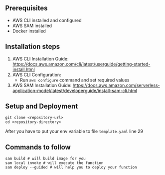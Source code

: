 ## Prerequisites
- AWS CLI installed and configured
- AWS SAM installed
- Docker installed

## Installation steps
1. AWS CLI Installation Guide: https://docs.aws.amazon.com/cli/latest/userguide/getting-started-install.html
2. AWS CLI Configuration:
    - Run `aws configure` command and set required values
3. AWS SAM Installation Guide: https://docs.aws.amazon.com/serverless-application-model/latest/developerguide/install-sam-cli.html
   
## Setup and Deployment
```shell
git clone <repository-url>
cd <repository-directory>
```

After you have to put your env variable to file `template.yaml` line 29

## Commands to follow
```shell
sam build # will build image for you 
sam local invoke # will execute the function
sam deploy --guided # will help you to deploy your function
```

